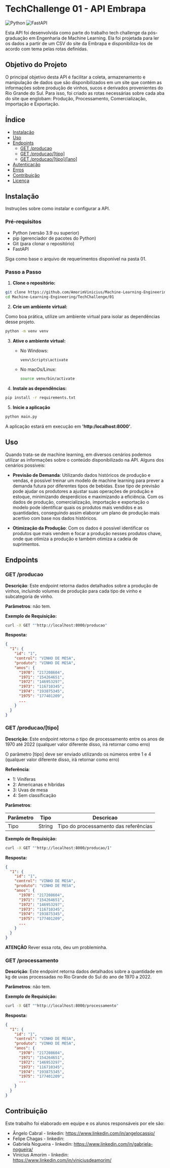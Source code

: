 # TechChallenge 01 - API Embrapa

![Python](https://img.shields.io/badge/Python-3776AB?style=for-the-badge&logo=python&logoColor=white) ![FastAPI](https://img.shields.io/badge/FastAPI-005571?style=for-the-badge&logo=fastapi)

Esta API foi desenvolvida como parte do trabalho tech challenge da pós-graduação em Engenharia de Machine Learning. Ela foi projetada para ler os dados a partir de um CSV do site da Embrapa e disponibiliza-los de acordo com tema pelas rotas definidas.

## Objetivo do Projeto

O principal objetivo desta API é facilitar a coleta, armazenamento e manipulação de dados que são disponibilizados em um site que contém as informações sobre produção de vinhos, sucos e derivados provenientes do Rio Grande do Sul. Para isso, foi criado as rotas necessárias sobre cada aba do site que englobam: Produção, Processamento, Comercialização, Importação e Exportação.

## Índice

- [Instalação](#instalação)
- [Uso](#uso)
- [Endpoints](#endpoints)
  - [GET /producao](#get-producao)
  - [GET /producao/[tipo]](#get-producao-tipo)
  - [GET /producao/[tipo]/[ano]](#get-producao-tipo)
- [Autenticação](#autenticação)
- [Erros](#erros)
- [Contribuição](#contribuição)
- [Licença](#licença)

## Instalação

Instruções sobre como instalar e configurar a API.  

### Pré-requisitos

- Python (versão 3.9 ou superior)
- pip (gerenciador de pacotes do Python)
- Git (para clonar o repositório)
- FastAPI

Siga como base o arquivo de requerimentos disponível na pasta 01.

### Passo a Passo

1. **Clone o repositório:**

```sh
git clone https://github.com/AmorimVinicius/Machine-Learning-Engineering.git
cd Machine-Learning-Engineering/TechChallenge/01
```

2. **Crie um ambiente virtual:**

Como boa prática, utilize um ambiente virtual para isolar as dependências desse projeto.

```sh
python -m venv venv 
```

3. **Ative o ambiente virtual:** 

    - No Windows:
        ```sh
        venv\Scripts\activate
        ```
    
    - No macOs/Linux:
        ```sh
        source venv/bin/activate
        ```

4. **Instale as dependências:**

```sh
pip install -r requirements.txt
```

5. **Inicie a aplicação**

```sh
python main.py
```

A aplicação estará em execução em **'http:/localhost:8000'**.

## Uso

Quando trata-se de machine learning, em diversos cenários podemos utilizar as informações sobre o conteúdo disponibilizado na API. Alguns dos cenários possíveis:

- **Previsão de Demanda**: Utilizando dados históricos de produção e vendas, é possível treinar um modelo de machine learning para prever a demanda futura por diferentes tipos de bebidas. Esse tipo de previsão pode ajudar os produtores a ajustar suas operações de produção e estoque, minimizando desperdícios e maximizando a eficiência. Com os dados de produção, comercialização, importação e exportação o modelo pode identificar quais os produtos mais vendidos e as quantidades, conseguindo assim elaborar um plano de produção mais acertivo com base nos dados históricos.  
  

- **Otimização da Produção**: Com os dados é possível identificar os produtos que mais vendem e focar a produção nesses produtos chave, onde que otimiza a produção e também otimiza a cadeia de suprimentos. 

## Endpoints


### GET /producao

**Descrição**: Este endpoint retorna dados detalhados sobre a produção de vinhos, incluindo volumes de produção para cada tipo de vinho e subcategoria de vinho.

**Parâmetros**: não tem.

**Exemplo de Requisição:**

```sh
curl -X GET ""http://localhost:8000/producao"
```

**Resposta:**

```json
{
  "1": {
    "id": "1",
    "control": "VINHO DE MESA",
    "produto": "VINHO DE MESA",
    "anos": {
      "1970": "217208604",
      "1971": "154264651",
      "1972": "146953297",
      "1973": "116710345",
      "1974": "193875345",
      "1975": "177401209",
      ...
    }
  }
}
```

### GET /producao/[tipo]

**Descrição**: Este endpoint retorna o tipo de processamento entre os anos de 1970 até 2022 (qualquer valor diferente disso, irá retornar como erro)

O parâmetro [tipo] deve ser enviado utilizando os números entre 1 e 4 (qualquer valor diferente disso, irá retornar como erro)

**Referência**:

- 1: Viníferas
- 2: Americanas e híbridas
- 3: Uvas de mesa
- 4: Sem classificação

**Parâmetros**:

|   Parâmetro   |   Tipo   |   Descricao   |
|---------------|----------|---------------|
| Tipo          | String   | Tipo do processamento das referências |

**Exemplo de Requisição:**

```sh
curl -X GET ""http://localhost:8000/producao/1"
```

**Resposta:**

```json
{
  "1": {
    "id": "1",
    "control": "VINHO DE MESA",
    "produto": "VINHO DE MESA",
    "anos": {
      "1970": "217208604",
      "1971": "154264651",
      "1972": "146953297",
      "1973": "116710345",
      "1974": "193875345",
      "1975": "177401209",
      ...
    }
  }
}
```

**ATENÇÃO** Rever essa rota, deu um probleminha.

### GET /processamento

**Descrição**: Este endpoint retorna dados detalhados sobre a quantidade em kg de uvas processadas no Rio Grande do Sul do ano de 1970 a 2022.

**Parâmetros**: não tem.

**Exemplo de Requisição:**

```sh
curl -X GET ""http://localhost:8000/processamento"
```

**Resposta:**

```json
{
  "1": {
    "id": "1",
    "control": "VINHO DE MESA",
    "produto": "VINHO DE MESA",
    "anos": {
      "1970": "217208604",
      "1971": "154264651",
      "1972": "146953297",
      "1973": "116710345",
      "1974": "193875345",
      "1975": "177401209",
      ...
    }
  }
}
```

## Contribuição

Este trabalho foi elaborado em equipe e os alunos responsáveis por ele são:

- Ângelo Cabral - linkedin: https://www.linkedin.com/in/angelocassio/
- Felipe Chagas - linkedin:  
- Gabriela Nogueira - linkedin: https://www.linkedin.com/in/gabriela-nogueira/
- Vinicius Amorim - linkedin: https://www.linkedin.com/in/viniciusdeamorim/